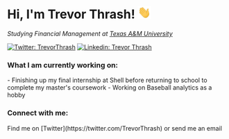 <h1>Hi, I'm Trevor Thrash!  </a> <img width="30px" src="https://raw.githubusercontent.com//trevorwthrash/trevorwthrash/main/wave.gif"></h1>

*Studying Financial Management at [Texas A&M University](https://www.tamu.edu)* <br>

[![Twitter: TrevorThrash](https://img.shields.io/twitter/follow/trevorthrash?style=social)](https://twitter.com/TrevorThrash)
[![Linkedin: Trevor Thrash](https://img.shields.io/badge/-trevorthrash-blue?style=flat-square&logo=Linkedin&logoColor=white&link=https://www.linkedin.com/in/trevorthrash/)](https://www.linkedin.com/in/trevorthrash/)

<h3>What I am currently working on:</h2>
- Finishing up my final internship at Shell before returning to school to complete my master's coursework
- Working on Baseball analytics as a hobby

<h3>Connect with me:</h2>
Find me on [Twitter](https://twitter.com/TrevorThrash) or send me an email


